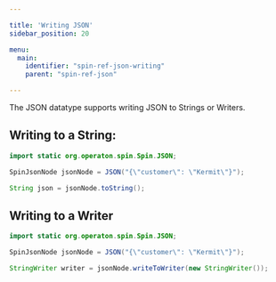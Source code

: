 ```yaml
---

title: 'Writing JSON'
sidebar_position: 20

menu:
  main:
    identifier: "spin-ref-json-writing"
    parent: "spin-ref-json"

---
```


The JSON datatype supports writing JSON to Strings or Writers.


## Writing to a String:

```java
import static org.operaton.spin.Spin.JSON;

SpinJsonNode jsonNode = JSON("{\"customer\": \"Kermit\"}");

String json = jsonNode.toString();
```


## Writing to a Writer

```java
import static org.operaton.spin.Spin.JSON;

SpinJsonNode jsonNode = JSON("{\"customer\": \"Kermit\"}");

StringWriter writer = jsonNode.writeToWriter(new StringWriter());
```
